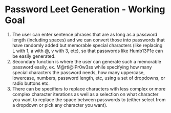 # Password Leet Generation - Working Goal

1. The user can enter sentence phrases that are as long as a password length (including spaces) and we can convert those into passwords that have randomly added but memorable special characters (like replacing L with 1, a with @, v with 3, etc), so that passwords like Humb13P1e can be easily generated.
2. Secondary function is where the user can generate such a memorable password easily, ex. M@rti@lPr0w3ss while specifying how many special characters the password needs, how many uppercase, lowercase, numbers, password length, etc, using a set of dropdowns, or radio buttons etc.
3. There can be specifiers to replace characters with less complex or more complex character iterations as well as a selection on what character you want to replace the space between passwords to (either select from a dropdown or pick any character you want).